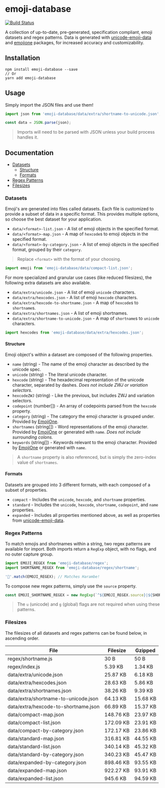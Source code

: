 # emoji-database
[![Build Status](https://travis-ci.org/milesj/emoji-database.svg?branch=master)](https://travis-ci.org/milesj/emoji-database)

A collection of up-to-date, pre-generated, specification compliant, emoji datasets and
regex patterns. Data is generated with [unicode-emoji-data][unicode-emoji-data] and
[emojione][emojione] packages, for increased accuracy and customizability.

## Installation

```
npm install emoji-database --save
// Or
yarn add emoji-database
```

## Usage

Simply import the JSON files and use them!

```javascript
import json from 'emoji-database/data/extra/shortname-to-unicode.json';

const data = JSON.parse(json);
```

> Imports will need to be parsed with JSON unless your build process handles it.

## Documentation

* [Datasets](#datasets)
  * [Structure](#structure)
  * [Formats](#formats)
* [Regex Patterns](#regex-patterns)
* [Filesizes](#filesizes)

### Datasets

Emoji's are generated into files called datasets. Each file is customized to provide
a subset of data in a specific format. This provides multiple options, so choose the best dataset
for your application.

* `data/<format>-list.json` - A list of emoji objects in the specified format.
* `data/<format>-map.json` - A map of `hexcode`s to emoji objects in the specified format.
* `data/<format>-by-category.json` - A list of emoji objects in the specified format, grouped by
  their `category`.

> Replace `<format>` with the format of your choosing.

```javascript
import emoji from 'emoji-database/data/compact-list.json';
```

For more specialized and granular use cases (like reduced filesizes),
the following extra datasets are also available.

* `data/extra/unicode.json` - A list of emoji `unicode` characters.
* `data/extra/hexcodes.json` - A list of emoji `hexcode` characters.
* `data/extra/hexcode-to-shortname.json` - A map of `hexcode`s to `shortname`s.
* `data/extra/shortnames.json` - A list of emoji shortnames.
* `data/extra/shortname-to-unicode.json` - A map of `shortname`s to `unicode` characters.

```javascript
import hexcodes from 'emoji-database/data/extra/hexcodes.json';
```

#### Structure

Emoji object's within a dataset are composed of the following properties.

* `name` (string) - The name of the emoji character as described by the unicode spec.
* `unicode` (string) - The literal unicode character.
* `hexcode` (string) - The hexadecimal representation of the unicode character,
  separated by dashes. *Does not include ZWJ or variation selectors.*
* `hexcodeZWJ` (string) - Like the previous, but includes ZWJ and variation selectors.
* `codepoint` (number[]) - An array of codepoints parsed from the `hexcode` property.
* `category` (string) - The category the emoji character is grouped under. Provided by
  [EmojiOne][emojione].
* `shortnames` (string[]) - Word representations of the emoji character. Provided by
  [EmojiOne][emojione] or generated with `name`. *Does not include surrounding colons.*
* `keywords` (string[]) - Keywords relevant to the emoji character. Provided by
  [EmojiOne][emojione] or generated with `name`.

> A `shortname` property is also referenced, but is simply the zero-index value of `shortnames`.

#### Formats

Datasets are grouped into 3 different formats, with each composed of a subset of properties.

* `compact` - Includes the `unicode`, `hexcode`, and `shortname` properties.
* `standard` - Includes the `unicode`, `hexcode`, `shortname`, `codepoint`, and `name` properties.
* `expanded` - Includes all properties mentioned above, as well as properties from
  [unicode-emoji-data][unicode-emoji-data].

### Regex Patterns

To match emojis and shortnames within a string, two regex patterns are available for import.
Both imports return a `RegExp` object, with no flags, and no outer capture group.

```javascript
import EMOJI_REGEX from 'emoji-database/regex';
import SHORTNAME_REGEX from 'emoji-database/regex/shortname';

'🦍'.match(EMOJI_REGEX); // Matches Harambe!
```

To compose new regex patterns, simply use the `source` property.

```javascript
const EMOJI_SHORTNAME_REGEX = new RegExp(`^${EMOJI_REGEX.source}|${SHORTNAME_REGEX.source}$`, 'g');
```

> The `u` (unicode) and `g` (global) flags are not required when using these patterns.

### Filesizes

The filesizes of all datasets and regex patterns can be found below, in ascending order.

| File | Filesize | Gzipped |
| --- | --- | --- |
| regex/shortname.js | 30 B | 50 B |
| regex/index.js | 5.39 KB | 1.34 KB |
| data/extra/unicode.json | 25.87 KB | 6.18 KB |
| data/extra/hexcodes.json | 28.63 KB | 5.86 KB |
| data/extra/shortnames.json | 38.26 KB | 9.39 KB |
| data/extra/shortname-to-unicode.json | 64.13 KB | 15.68 KB |
| data/extra/hexcode-to-shortname.json | 66.89 KB | 15.37 KB |
| data/compact-map.json | 148.76 KB | 23.97 KB |
| data/compact-list.json | 172.09 KB | 23.91 KB |
| data/compact-by-category.json | 172.17 KB | 23.86 KB |
| data/standard-map.json | 316.81 KB | 44.55 KB |
| data/standard-list.json | 340.14 KB | 45.32 KB |
| data/standard-by-category.json | 340.23 KB | 45.47 KB |
| data/expanded-by-category.json | 898.46 KB | 93.55 KB |
| data/expanded-map.json | 922.27 KB | 93.91 KB |
| data/expanded-list.json | 945.6 KB | 94.59 KB |

[emojione]: https://github.com/Ranks/emojione
[unicode-emoji-data]: https://github.com/dematerializer/unicode-emoji-data
